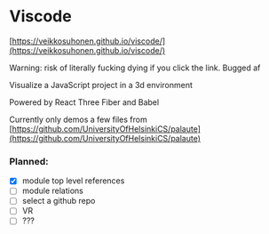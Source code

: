 # Viscode

[https://veikkosuhonen.github.io/viscode/](https://veikkosuhonen.github.io/viscode/)

Warning: risk of literally fucking dying if you click the link. Bugged af

Visualize a JavaScript project in a 3d environment

Powered by React Three Fiber and Babel

Currently only demos a few files from [https://github.com/UniversityOfHelsinkiCS/palaute](https://github.com/UniversityOfHelsinkiCS/palaute)

### Planned:

- [x] module top level references
- [ ] module relations
- [ ] select a github repo
- [ ] VR
- [ ] ???

